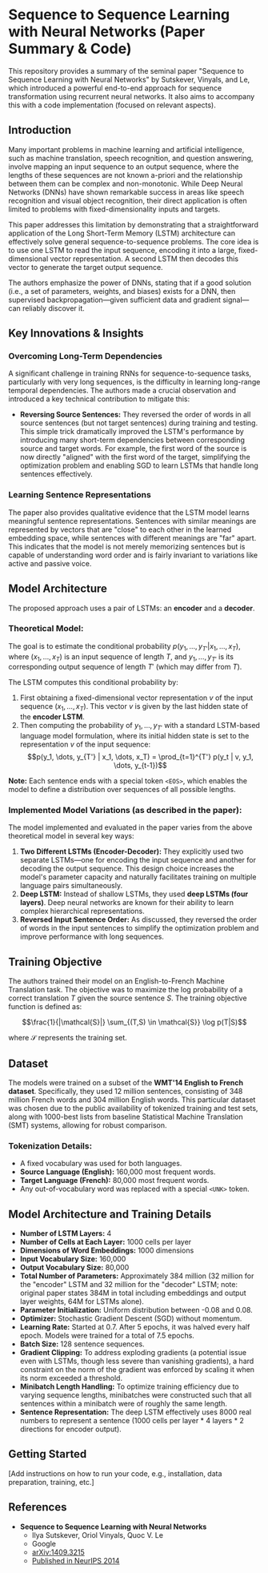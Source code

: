 # Sequence to Sequence Learning with Neural Networks (Paper Summary & Code)

This repository provides a summary of the seminal paper "Sequence to Sequence Learning with Neural Networks" by Sutskever, Vinyals, and Le, which introduced a powerful end-to-end approach for sequence transformation using recurrent neural networks. It also aims to accompany this with a code implementation (focused on relevant aspects).

## Introduction

Many important problems in machine learning and artificial intelligence, such as machine translation, speech recognition, and question answering, involve mapping an input sequence to an output sequence, where the lengths of these sequences are not known a-priori and the relationship between them can be complex and non-monotonic. While Deep Neural Networks (DNNs) have shown remarkable success in areas like speech recognition and visual object recognition, their direct application is often limited to problems with fixed-dimensionality inputs and targets.

This paper addresses this limitation by demonstrating that a straightforward application of the Long Short-Term Memory (LSTM) architecture can effectively solve general sequence-to-sequence problems. The core idea is to use one LSTM to read the input sequence, encoding it into a large, fixed-dimensional vector representation. A second LSTM then decodes this vector to generate the target output sequence.

The authors emphasize the power of DNNs, stating that if a good solution (i.e., a set of parameters, weights, and biases) exists for a DNN, then supervised backpropagation—given sufficient data and gradient signal—can reliably discover it.

## Key Innovations & Insights

### Overcoming Long-Term Dependencies

A significant challenge in training RNNs for sequence-to-sequence tasks, particularly with very long sequences, is the difficulty in learning long-range temporal dependencies. The authors made a crucial observation and introduced a key technical contribution to mitigate this:

* **Reversing Source Sentences:** They reversed the order of words in all source sentences (but not target sentences) during training and testing. This simple trick dramatically improved the LSTM's performance by introducing many short-term dependencies between corresponding source and target words. For example, the first word of the source is now directly "aligned" with the first word of the target, simplifying the optimization problem and enabling SGD to learn LSTMs that handle long sentences effectively.

### Learning Sentence Representations

The paper also provides qualitative evidence that the LSTM model learns meaningful sentence representations. Sentences with similar meanings are represented by vectors that are "close" to each other in the learned embedding space, while sentences with different meanings are "far" apart. This indicates that the model is not merely memorizing sentences but is capable of understanding word order and is fairly invariant to variations like active and passive voice.

## Model Architecture

The proposed approach uses a pair of LSTMs: an **encoder** and a **decoder**.

### Theoretical Model:

The goal is to estimate the conditional probability $p(y_1, \dots, y_{T'} | x_1, \dots, x_T)$, where $(x_1, \dots, x_T)$ is an input sequence of length $T$, and $y_1, \dots, y_{T'}$ is its corresponding output sequence of length $T'$ (which may differ from $T$).

The LSTM computes this conditional probability by:
1.  First obtaining a fixed-dimensional vector representation $v$ of the input sequence $(x_1, \dots, x_T)$. This vector $v$ is given by the last hidden state of the **encoder LSTM**.
2.  Then computing the probability of $y_1, \dots, y_{T'}$ with a standard LSTM-based language model formulation, where its initial hidden state is set to the representation $v$ of the input sequence:
    $$p(y_1, \dots, y_{T'} | x_1, \dots, x_T) = \prod_{t=1}^{T'} p(y_t | v, y_1, \dots, y_{t-1})$$

**Note:** Each sentence ends with a special token `<EOS>`, which enables the model to define a distribution over sequences of all possible lengths.

### Implemented Model Variations (as described in the paper):

The model implemented and evaluated in the paper varies from the above theoretical model in several key ways:

1.  **Two Different LSTMs (Encoder-Decoder):** They explicitly used two separate LSTMs—one for encoding the input sequence and another for decoding the output sequence. This design choice increases the model's parameter capacity and naturally facilitates training on multiple language pairs simultaneously.
2.  **Deep LSTM:** Instead of shallow LSTMs, they used **deep LSTMs (four layers)**. Deep neural networks are known for their ability to learn complex hierarchical representations.
3.  **Reversed Input Sentence Order:** As discussed, they reversed the order of words in the input sentences to simplify the optimization problem and improve performance with long sequences.

## Training Objective

The authors trained their model on an English-to-French Machine Translation task. The objective was to maximize the log probability of a correct translation $T$ given the source sentence $S$. The training objective function is defined as:

$$\frac{1}{|\mathcal{S}|} \sum_{(T,S) \in \mathcal{S}} \log p(T|S)$$

where $\mathcal{S}$ represents the training set.

## Dataset

The models were trained on a subset of the **WMT'14 English to French dataset**. Specifically, they used 12 million sentences, consisting of 348 million French words and 304 million English words. This particular dataset was chosen due to the public availability of tokenized training and test sets, along with 1000-best lists from baseline Statistical Machine Translation (SMT) systems, allowing for robust comparison.

### Tokenization Details:

* A fixed vocabulary was used for both languages.
* **Source Language (English):** 160,000 most frequent words.
* **Target Language (French):** 80,000 most frequent words.
* Any out-of-vocabulary word was replaced with a special `<UNK>` token.

## Model Architecture and Training Details

* **Number of LSTM Layers:** 4
* **Number of Cells at Each Layer:** 1000 cells per layer
* **Dimensions of Word Embeddings:** 1000 dimensions
* **Input Vocabulary Size:** 160,000
* **Output Vocabulary Size:** 80,000
* **Total Number of Parameters:** Approximately 384 million (32 million for the "encoder" LSTM and 32 million for the "decoder" LSTM; note: original paper states 384M in total including embeddings and output layer weights, 64M for LSTMs alone).
* **Parameter Initialization:** Uniform distribution between -0.08 and 0.08.
* **Optimizer:** Stochastic Gradient Descent (SGD) without momentum.
* **Learning Rate:** Started at 0.7. After 5 epochs, it was halved every half epoch. Models were trained for a total of 7.5 epochs.
* **Batch Size:** 128 sentence sequences.
* **Gradient Clipping:** To address exploding gradients (a potential issue even with LSTMs, though less severe than vanishing gradients), a hard constraint on the norm of the gradient was enforced by scaling it when its norm exceeded a threshold.
* **Minibatch Length Handling:** To optimize training efficiency due to varying sequence lengths, minibatches were constructed such that all sentences within a minibatch were of roughly the same length.
* **Sentence Representation:** The deep LSTM effectively uses 8000 real numbers to represent a sentence (1000 cells per layer * 4 layers * 2 directions for encoder output).

## Getting Started

[Add instructions on how to run your code, e.g., installation, data preparation, training, etc.]

## References

* **Sequence to Sequence Learning with Neural Networks**
    * Ilya Sutskever, Oriol Vinyals, Quoc V. Le
    * Google
    * [arXiv:1409.3215](https://arxiv.org/abs/1409.3215)
    * [Published in NeurIPS 2014](https://proceedings.neurips.cc/paper_files/paper/2014/file/a14ac55a4f27472c85028eb1c78417dd-Paper.pdf)

```